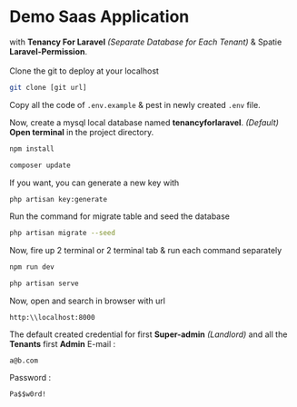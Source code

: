# Demo Saas Application

with **Tenancy For Laravel** *(Separate Database for Each Tenant)* & Spatie **Laravel-Permission**.
<br>
<br>
Clone the git to deploy at your localhost 
```bash
git clone [git url]
```
Copy all the code of `.env.example` & pest in newly created `.env` file. 

Now, create a mysql local database named **tenancyforlaravel**. *(Default)*
**Open terminal** in the project directory.
```bash
npm install
```
```bash
composer update
```
If you want, you can generate a new key with 
```bash
php artisan key:generate
```
Run the command for migrate table and seed the database
```bash
php artisan migrate --seed
```
Now, fire up 2 terminal or 2 terminal tab & run each command separately 
```bash
npm run dev
```
```bash
php artisan serve
```
Now, open and search in browser with url
```
http:\\localhost:8000
```
The default created credential for first **Super-admin** *(Landlord)* and all the **Tenants** first **Admin** 
E-mail :
```mail
a@b.com
```
Password :
```text
Pa$$w0rd!
```

